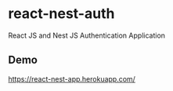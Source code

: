 # react-nest-auth
React JS and Nest JS Authentication Application

## Demo

https://react-nest-app.herokuapp.com/
